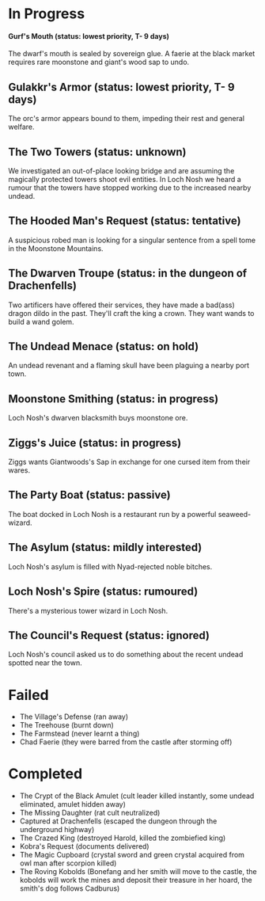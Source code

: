 # In Progress

#### Gurf's Mouth (status: lowest priority, T- 9 days)
The dwarf's mouth is sealed by sovereign glue. A faerie at the black market requires rare moonstone and giant's wood sap to undo.

## Gulakkr's Armor (status: lowest priority, T- 9 days)
The orc's armor appears bound to them, impeding their rest and general welfare.

## The Two Towers (status: unknown)
We investigated an out-of-place looking bridge and are assuming the magically protected towers shoot evil entities.
In Loch Nosh we heard a rumour that the towers have stopped working due to the increased nearby undead.

## The Hooded Man's Request (status: tentative)
A suspicious robed man is looking for a singular sentence from a spell tome in the Moonstone Mountains.

## The Dwarven Troupe (status: in the dungeon of Drachenfells)
Two artificers have offered their services, they have made a bad(ass) dragon dildo in the past. They'll craft the king a crown. They want wands to build a wand golem.

## The Undead Menace (status: on hold)
An undead revenant and a flaming skull have been plaguing a nearby port town.

## Moonstone Smithing (status: in progress)
Loch Nosh's dwarven blacksmith buys moonstone ore.

## Ziggs's Juice (status: in progress)
Ziggs wants Giantwoods's Sap in exchange for one cursed item from their wares.

## The Party Boat (status: passive)
The boat docked in Loch Nosh is a restaurant run by a powerful seaweed-wizard.

## The Asylum (status: mildly interested)
Loch Nosh's asylum is filled with Nyad-rejected noble bitches.

## Loch Nosh's Spire (status: rumoured)
There's a mysterious tower wizard in Loch Nosh.

## The Council's Request (status: ignored)
Loch Nosh's council asked us to do something about the recent undead spotted near the town.

# Failed

- The Village's Defense (ran away)
- The Treehouse (burnt down)
- The Farmstead (never learnt a thing)
- Chad Faerie (they were barred from the castle after storming off)

# Completed

- The Crypt of the Black Amulet (cult leader killed instantly, some undead eliminated, amulet hidden away)
- The Missing Daughter (rat cult neutralized)
- Captured at Drachenfells (escaped the dungeon through the underground highway)
- The Crazed King (destroyed Harold, killed the zombiefied king)
- Kobra's Request (documents delivered)
- The Magic Cupboard (crystal sword and green crystal acquired from owl man after scorpion killed)
- The Roving Kobolds (Bonefang and her smith will move to the castle, the kobolds will work the mines and deposit their treasure in her hoard, the smith's dog follows Cadburus) 
